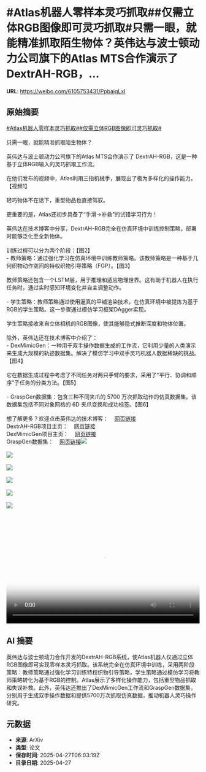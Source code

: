 # #Atlas机器人零样本灵巧抓取##仅需立体RGB图像即可灵巧抓取#只需一眼，就能精准抓取陌生物体？英伟达与波士顿动力公司旗下的Atlas MTS合作演示了 DextrAH-RGB，...

**URL**: https://weibo.com/6105753431/PpbajqLxI

## 原始摘要

<a href="https://m.weibo.cn/search?containerid=231522type%3D1%26t%3D10%26q%3D%23Atlas%E6%9C%BA%E5%99%A8%E4%BA%BA%E9%9B%B6%E6%A0%B7%E6%9C%AC%E7%81%B5%E5%B7%A7%E6%8A%93%E5%8F%96%23&amp;extparam=%23Atlas%E6%9C%BA%E5%99%A8%E4%BA%BA%E9%9B%B6%E6%A0%B7%E6%9C%AC%E7%81%B5%E5%B7%A7%E6%8A%93%E5%8F%96%23" data-hide=""><span class="surl-text">#Atlas机器人零样本灵巧抓取#</span></a><a href="https://m.weibo.cn/search?containerid=231522type%3D1%26t%3D10%26q%3D%23%E4%BB%85%E9%9C%80%E7%AB%8B%E4%BD%93RGB%E5%9B%BE%E5%83%8F%E5%8D%B3%E5%8F%AF%E7%81%B5%E5%B7%A7%E6%8A%93%E5%8F%96%23&amp;extparam=%23%E4%BB%85%E9%9C%80%E7%AB%8B%E4%BD%93RGB%E5%9B%BE%E5%83%8F%E5%8D%B3%E5%8F%AF%E7%81%B5%E5%B7%A7%E6%8A%93%E5%8F%96%23" data-hide=""><span class="surl-text">#仅需立体RGB图像即可灵巧抓取#</span></a><br><br>只需一眼，就能精准抓取陌生物体？<br><br>英伟达与波士顿动力公司旗下的Atlas MTS合作演示了 DextrAH-RGB，这是一种基于立体RGB输入的灵巧抓取工作流。<br><br>在他们发布的视频中，Atlas利用三指机械手，展现出了极为多样化的操作能力。【视频1】<br><br>轻巧物体不在话下，重型物品也直接驾驭。<br><br>更重要的是，Atlas还初步具备了“手滑→补救”的试错学习行为！<br><br>英伟达在技术博客中分享，DextrAH-RGB完全在仿真环境中训练控制策略，部署时能够泛化至全新物体。<br><br>训练过程可以分为两个阶段：【图2】<br>- 教师策略：通过强化学习在仿真环境中训练教师策略。该教师策略是一种基于几何织物动作空间的特权织物引导策略（FGP）。【图3】<br><br>教师策略还包含一个LSTM层，用于推理和适应物理世界。这有助于机器人在执行任务时，通过实时感知环境变化并自主调整动作。<br><br>- 学生策略：教师策略通过使用逼真的平铺渲染技术，在仿真环境中被提炼为基于RGB的学生策略。这一步骤通过模仿学习框架DAgger实现。<br><br>学生策略接收来自立体相机的RGB图像，使其能够隐式推断深度和物体位置。<br><br>除外，英伟达还在技术博客中介绍了：<br>- DexMimicGen：一种用于双手操作数据生成的工作流，它利用少量的人类演示来生成大规模的轨迹数据集。解决了模仿学习中双手灵巧机器人数据稀缺的挑战。【图4】<br><br>它在数据生成过程中考虑了不同任务对两只手臂的要求，采用了“平行、协调和顺序”子任务的分类方法。【图5】<br><br>- GraspGen数据集：包含三种不同夹爪的 5700 万次抓取动作的仿真数据集。该数据集包括不同对象网格的 6D 夹爪变换和成功标签。【图6】<br><br>想了解更多？欢迎点击英伟达的技术博客：<a href="https://weibo.cn/sinaurl?u=https%3A%2F%2Fdeveloper.nvidia.com%2Fblog%2Fr%25C2%25B2d%25C2%25B2-adapting-dexterous-robots-with-nvidia-research-workflows-and-models%2F" data-hide=""><span class="url-icon"><img style="width: 1rem;height: 1rem" src="https://h5.sinaimg.cn/upload/2015/09/25/3/timeline_card_small_web_default.png" referrerpolicy="no-referrer"></span><span class="surl-text">网页链接</span></a><br>DextrAH-RGB项目主页：<a href="https://weibo.cn/sinaurl?u=https%3A%2F%2Fdextrah-rgb.github.io%2F" data-hide=""><span class="url-icon"><img style="width: 1rem;height: 1rem" src="https://h5.sinaimg.cn/upload/2015/09/25/3/timeline_card_small_web_default.png" referrerpolicy="no-referrer"></span><span class="surl-text">网页链接</span></a><br>DexMimicGen项目主页：<a href="https://weibo.cn/sinaurl?u=https%3A%2F%2Fdexmimicgen.github.io%2F" data-hide=""><span class="url-icon"><img style="width: 1rem;height: 1rem" src="https://h5.sinaimg.cn/upload/2015/09/25/3/timeline_card_small_web_default.png" referrerpolicy="no-referrer"></span><span class="surl-text">网页链接</span></a><br>GraspGen数据集：<a href="https://weibo.cn/sinaurl?u=https%3A%2F%2Fhuggingface.co%2Fdatasets%2Fnvidia%2FPhysicalAI-Robotics-GraspGen" data-hide=""><span class="url-icon"><img style="width: 1rem;height: 1rem" src="https://h5.sinaimg.cn/upload/2015/09/25/3/timeline_card_small_web_default.png" referrerpolicy="no-referrer"></span><span class="surl-text">网页链接</span></a><img style="" src="https://tvax4.sinaimg.cn/large/006Fd7o3ly1i0v87b3wqwj30u00u0q3p.jpg" referrerpolicy="no-referrer"><br><br><img style="" src="https://tvax1.sinaimg.cn/large/006Fd7o3gy1i0v869uuubj30gg0ojjy5.jpg" referrerpolicy="no-referrer"><br><br><img style="" src="https://tvax1.sinaimg.cn/large/006Fd7o3gy1i0v86wxxrag30m80ciqvd.gif" referrerpolicy="no-referrer"><br><br><img style="" src="https://tvax4.sinaimg.cn/large/006Fd7o3gy1i0v86git5fj316o0s5qup.jpg" referrerpolicy="no-referrer"><br><br><img style="" src="https://tvax2.sinaimg.cn/large/006Fd7o3gy1i0v86nw0bqg30m80m8npf.gif" referrerpolicy="no-referrer"><br><br><img style="" src="https://tvax3.sinaimg.cn/large/006Fd7o3gy1i0v86fhzwgj316o0mv4qp.jpg" referrerpolicy="no-referrer"><br><br><br clear="both"><div style="clear: both"></div><video controls="controls" poster="https://tvax3.sinaimg.cn/orj480/006Fd7o3ly1i0v87b6d8oj30u00u0q3p.jpg" style="width: 100%"><source src="https://f.video.weibocdn.com/o0/ztYayr1Jlx08nNrvDTfi01041200hvYa0E010.mp4?label=mp4_720p&amp;template=720x720.24.0&amp;ori=0&amp;ps=1CwnkDw1GXwCQx&amp;Expires=1745737301&amp;ssig=xwf%2Bki%2FI4r&amp;KID=unistore,video"><source src="https://f.video.weibocdn.com/o0/GdoGQ7YXlx08nNrvJEcM010412009ynd0E010.mp4?label=mp4_hd&amp;template=540x540.24.0&amp;ori=0&amp;ps=1CwnkDw1GXwCQx&amp;Expires=1745737301&amp;ssig=3IUmydAkto&amp;KID=unistore,video"><source src="https://f.video.weibocdn.com/o0/S5wfUy3Slx08nNrvpQ5y010412005iJU0E010.mp4?label=mp4_ld&amp;template=360x360.24.0&amp;ori=0&amp;ps=1CwnkDw1GXwCQx&amp;Expires=1745737301&amp;ssig=llq%2FcEiEwr&amp;KID=unistore,video"><p>视频无法显示，请前往<a href="https://video.weibo.com/show?fid=1034%3A5160010733518912" target="_blank" rel="noopener noreferrer">微博视频</a>观看。</p></video>

## AI 摘要

英伟达与波士顿动力合作开发的DextrAH-RGB系统，使Atlas机器人仅通过立体RGB图像即可实现零样本灵巧抓取。该系统完全在仿真环境中训练，采用两阶段策略：教师策略通过强化学习训练特权织物引导策略，学生策略通过模仿学习将教师策略转化为基于RGB的控制。Atlas展示了多样化操作能力，包括重型物品抓取和失误补救。此外，英伟达还推出了DexMimicGen工作流和GraspGen数据集，分别用于生成双手操作数据和提供5700万次抓取仿真数据，推动机器人灵巧操作研究。

## 元数据

- **来源**: ArXiv
- **类型**: 论文
- **保存时间**: 2025-04-27T06:03:19Z
- **目录日期**: 2025-04-27
